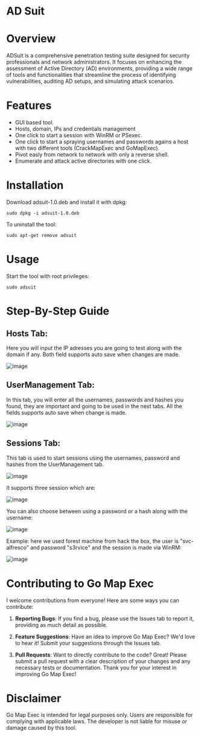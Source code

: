 # AD Suit
# Overview
ADSuit is a comprehensive penetration testing suite designed for security professionals and network administrators. It focuses on enhancing the assessment of Active Directory (AD) environments, providing a wide range of tools and functionalities that streamline the process of identifying vulnerabilities, auditing AD setups, and simulating attack scenarios.
# Features
- GUI based tool.
- Hosts, domain, IPs and credentials management
- One click to start a session with WinRM or PSexec.
- One click to start a spraying usernames and passwords agains a host with two different tools (CrackMapExec and GoMapExec).
- Pivot easly from network to network with only a reverse shell.
- Enumerate and attack active directories with one click.
# Installation

Download adsuit-1.0.deb and install it with dpkg:
```
sudo dpkg -i adsuit-1.0.deb

```
To uninstall the tool:
```
sudo apt-get remove adsuit
```
# Usage
Start the tool with root privileges:
```
sudo adsuit
```

 
# Step-By-Step Guide
## Hosts Tab:

Here you will input the IP adresses you are going to test along with the domain if any. Both field supports auto save when changes are made.

![image](https://github.com/toneemarqus/AD-Suit/assets/85018947/879b2a3c-2ac1-43f9-8ad1-3563563ac96c)

## UserManagement Tab:

In this tab, you will enter all the usernames, passwords and hashes you found, they are important and going to be used in the next tabs.
All the fields supports auto save when change is made.

![image](https://github.com/toneemarqus/AD-Suit/assets/85018947/64d4ccd5-b8f4-4fb8-8fd0-7dfc8e6eb6b9)

## Sessions Tab:

This tab is used to start sessions using the usernames, password and hashes from the  UserManagement tab.

![image](https://github.com/toneemarqus/AD-Suit/assets/85018947/00372325-1977-427b-aee0-10796937aa71)

It supports three session which are:

![image](https://github.com/toneemarqus/AD-Suit/assets/85018947/121c814f-39e8-4de8-b37f-f8c30eb91f97)

You can also choose between using a password or a hash along with the username:

![image](https://github.com/toneemarqus/AD-Suit/assets/85018947/c8e9f5c3-0c4c-4e0a-8bda-5ea079f9fab5)

Example: here we used forest machine from hack the box, the user is "svc-alfresco" and password "s3rvice" and the session is made via WinRM:

![image](https://github.com/toneemarqus/AD-Suit/assets/85018947/3accd9a4-1cc6-4361-8959-88732711c70b)


# Contributing to Go Map Exec

I welcome contributions from everyone! Here are some ways you can contribute:

1. **Reporting Bugs**: If you find a bug, please use the Issues tab to report it, providing as much detail as possible.

2. **Feature Suggestions**: Have an idea to improve Go Map Exec? We'd love to hear it! Submit your suggestions through the Issues tab.

3. **Pull Requests**: Want to directly contribute to the code? Great! Please submit a pull request with a clear description of your changes and any necessary tests or documentation.
Thank you for your interest in improving Go Map Exec!

# Disclaimer
Go Map Exec is intended for legal purposes only. Users are responsible for complying with applicable laws. The developer is not liable for misuse or damage caused by this tool.

